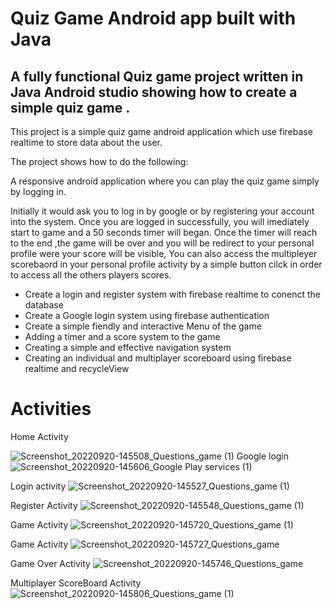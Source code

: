 # Quiz Game Android app built with Java

## A fully functional Quiz game project written in Java Android studio showing how to create a simple quiz game .

This project is a simple quiz game  android application which use firebase realtime to store data about the user.

The project shows how to do the following:

A responsive android application where you can play the quiz game  simply by logging in.

Initially it would ask you to log in by google or by registering your account into the system. Once you are logged in successfully,
you will imediately start to game and a 50 seconds timer will began.
Once the timer will reach to the end ,the game will be over and you will be redirect to your personal profile were your score will be visible,
You  can also access the multipleyer scorebaord in your personal profile activity by a simple button cilck in order to access all the others players scores.

* Create a login and register system with firebase realtime to conenct the database
* Create a Google login system using firebase authentication
* Create a simple fiendly and interactive Menu of the game
* Adding a timer and a score system to the game
* Creating a simple and effective navigation system
* Creating an individual and  multiplayer scoreboard using firebase realtime and recycleView

# Activities

Home Activity

![Screenshot_20220920-145508_Questions_game (1)](https://user-images.githubusercontent.com/93276114/191284820-6212abb8-9735-427a-abfe-de8818d978c3.jpg)
Google login
![Screenshot_20220920-145606_Google Play services (1)](https://user-images.githubusercontent.com/93276114/191285317-448f76c6-47e8-45c1-b800-e5cc67aa33e8.jpg)
 
 Login activity
![Screenshot_20220920-145527_Questions_game (1)](https://user-images.githubusercontent.com/93276114/191285500-c8fff1eb-03b5-458e-a023-eaf16e376b67.jpg)
 
 Register Activity
![Screenshot_20220920-145548_Questions_game (1)](https://user-images.githubusercontent.com/93276114/191285828-ee692169-e70e-42cb-8224-e02bce4c9892.jpg)
 
 Game Activity
 ![Screenshot_20220920-145720_Questions_game (1)](https://user-images.githubusercontent.com/93276114/191286040-fdcbc212-6663-45e8-836c-5b4cc5a20d21.jpg)
 
 Game Activity
![Screenshot_20220920-145727_Questions_game](https://user-images.githubusercontent.com/93276114/191286226-071e59da-e2d6-403a-b13b-2fa1cad10bf4.jpg)
 
 Game Over Activity
 ![Screenshot_20220920-145746_Questions_game](https://user-images.githubusercontent.com/93276114/191286394-401a57a6-e900-4ce2-95f8-85c0c1def510.jpg)

Multiplayer ScoreBoard Activity
![Screenshot_20220920-145806_Questions_game (1)](https://user-images.githubusercontent.com/93276114/191286598-a47e08ba-5786-442a-8bb7-04cd7b127c9b.jpg)



 





